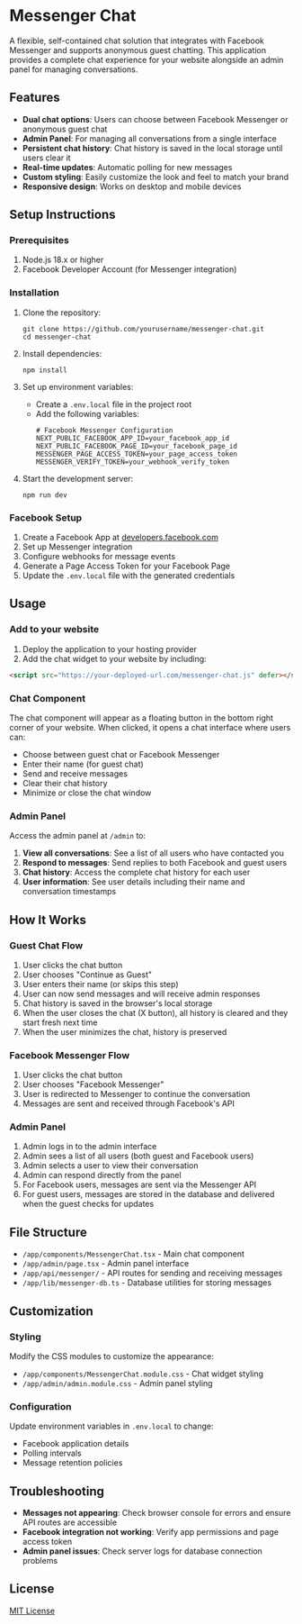 # Messenger Chat

A flexible, self-contained chat solution that integrates with Facebook Messenger and supports anonymous guest chatting. This application provides a complete chat experience for your website alongside an admin panel for managing conversations.

## Features

- **Dual chat options**: Users can choose between Facebook Messenger or anonymous guest chat
- **Admin Panel**: For managing all conversations from a single interface
- **Persistent chat history**: Chat history is saved in the local storage until users clear it
- **Real-time updates**: Automatic polling for new messages
- **Custom styling**: Easily customize the look and feel to match your brand
- **Responsive design**: Works on desktop and mobile devices

## Setup Instructions

### Prerequisites

1. Node.js 18.x or higher
2. Facebook Developer Account (for Messenger integration)

### Installation

1. Clone the repository:
   ```
   git clone https://github.com/yourusername/messenger-chat.git
   cd messenger-chat
   ```

2. Install dependencies:
   ```
   npm install
   ```

3. Set up environment variables:
   - Create a `.env.local` file in the project root
   - Add the following variables:
     ```
     # Facebook Messenger Configuration
     NEXT_PUBLIC_FACEBOOK_APP_ID=your_facebook_app_id
     NEXT_PUBLIC_FACEBOOK_PAGE_ID=your_facebook_page_id
     MESSENGER_PAGE_ACCESS_TOKEN=your_page_access_token
     MESSENGER_VERIFY_TOKEN=your_webhook_verify_token
     ```

4. Start the development server:
   ```
   npm run dev
   ```

### Facebook Setup

1. Create a Facebook App at [developers.facebook.com](https://developers.facebook.com/)
2. Set up Messenger integration
3. Configure webhooks for message events
4. Generate a Page Access Token for your Facebook Page
5. Update the `.env.local` file with the generated credentials

## Usage

### Add to your website

1. Deploy the application to your hosting provider
2. Add the chat widget to your website by including:

```html
<script src="https://your-deployed-url.com/messenger-chat.js" defer></script>
```

### Chat Component

The chat component will appear as a floating button in the bottom right corner of your website. When clicked, it opens a chat interface where users can:

- Choose between guest chat or Facebook Messenger
- Enter their name (for guest chat)
- Send and receive messages
- Clear their chat history
- Minimize or close the chat window

### Admin Panel

Access the admin panel at `/admin` to:

1. **View all conversations**: See a list of all users who have contacted you
2. **Respond to messages**: Send replies to both Facebook and guest users
3. **Chat history**: Access the complete chat history for each user
4. **User information**: See user details including their name and conversation timestamps

## How It Works

### Guest Chat Flow

1. User clicks the chat button
2. User chooses "Continue as Guest"
3. User enters their name (or skips this step)
4. User can now send messages and will receive admin responses
5. Chat history is saved in the browser's local storage
6. When the user closes the chat (X button), all history is cleared and they start fresh next time
7. When the user minimizes the chat, history is preserved

### Facebook Messenger Flow

1. User clicks the chat button
2. User chooses "Facebook Messenger"
3. User is redirected to Messenger to continue the conversation
4. Messages are sent and received through Facebook's API

### Admin Panel

1. Admin logs in to the admin interface
2. Admin sees a list of all users (both guest and Facebook users)
3. Admin selects a user to view their conversation
4. Admin can respond directly from the panel
5. For Facebook users, messages are sent via the Messenger API
6. For guest users, messages are stored in the database and delivered when the guest checks for updates

## File Structure

- `/app/components/MessengerChat.tsx` - Main chat component
- `/app/admin/page.tsx` - Admin panel interface
- `/app/api/messenger/` - API routes for sending and receiving messages
- `/app/lib/messenger-db.ts` - Database utilities for storing messages

## Customization

### Styling

Modify the CSS modules to customize the appearance:
- `/app/components/MessengerChat.module.css` - Chat widget styling
- `/app/admin/admin.module.css` - Admin panel styling

### Configuration

Update environment variables in `.env.local` to change:
- Facebook application details
- Polling intervals
- Message retention policies

## Troubleshooting

- **Messages not appearing**: Check browser console for errors and ensure API routes are accessible
- **Facebook integration not working**: Verify app permissions and page access token
- **Admin panel issues**: Check server logs for database connection problems

## License

[MIT License](LICENSE)

